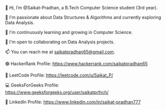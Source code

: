 👋 Hi, I’m @Saikat-Pradhan, a B.Tech Computer Science student (3rd year).

👀 I'm passionate about Data Structures & Algorithms and currently exploring Data Analysis.

🌱 I'm continuously learning and growing in Computer Science.

💞️ I'm open to collaborating on Data Analysis projects.

📫 You can reach me at saikatpradhan65@gmail.com.

🟢 HackerRank Profile: https://www.hackerrank.com/saikatpradhan65

🧩 LeetCode Profile: https://leetcode.com/u/Saikat_P/

💻 GeeksForGeeks Profile: https://www.geeksforgeeks.org/user/saikatprlhch/

🔗 LinkedIn Profile: https://www.linkedin.com/in/saikat-pradhan777


